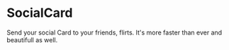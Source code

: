 # SocialCard
Send your social Card to your friends, flirts. It's more faster than ever and beautifull as well.
